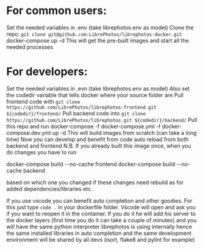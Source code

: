# For common users:
Set the needed variables in .env (take librephotos.env as model)
Clone the repo: `git clone git@github.com:LibrePhotos/librephotos-docker.git`
docker-compose up -d
This will get the pre-built images and start all the needed processes

# For developers:
Set the needed variables in .evn (take librephotos.env as model)
Also set the codedir variable that tells docker where your source folder are
Pull frontend code with `git clone https://github.com/LibrePhotos/librephotos-frontend.git ${codedir}/frontend/`
Pull backend code into `git clone https://github.com/LibrePhotos/librephotos.git ${codedir}/backend/`
Pull this repo and run
docker-compose -f docker-compose.yml -f docker-compose.dev.yml up -d
This will build images from scratch (can take a long time)
Now you can develop and benefit from code auto reload from both backend and frontend
N.B. If you already built this image once, when you do changes you have to run 

docker-compose build --no-cache frontend
docker-compose build --no-cache backend

based on which one you changed if these changes need rebuild as for added dependencies/libraries etc.

If you use vscode you can benefit auto completion and other goodies. For this just type `code .` in your dockerfile folder.
Vscode will open and ask you if you want to reopen it in the container. If you do it he will add his server to the docker layers (first time you do it can take a couple of minutes) and you will have the same python interpreter librephotos is using internally hence the same installed libraries in auto completion and the same development environment will be shared by all devs (isort, flake8 and pylint for example)
